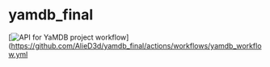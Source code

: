 # yamdb_final
[![API for YaMDB project workflow](https://github.com/AlieD3d/yamdb_final/actions/workflows/yamdb_workflow.yml/badge.svg?branch=main)](https://github.com/AlieD3d/yamdb_final/actions/workflows/yamdb_workflow.yml
